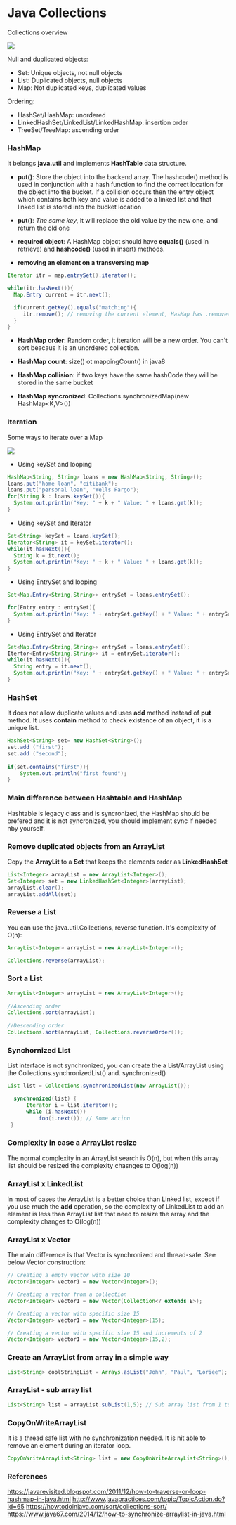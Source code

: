 # Java Collections

Collections overview

![](../images/collections.png)

Null and duplicated objects:
* Set: Unique objects, not null objects
* List: Duplicated objects, null objects
* Map: Not duplicated keys, duplicated values

Ordering:
* HashSet/HashMap: unordered
* LinkedHashSet/LinkedList/LinkedHashMap: insertion order
* TreeSet/TreeMap: ascending order

### HashMap

It belongs **java.util** and implements **HashTable** data structure.

* **put()**: Store the object into the backend array. The hashcode() method is used in conjunction with a hash function to find the correct location for the object into the bucket. If a collision occurs then the entry object which contains both key and value is added to a linked list and that linked list is stored into the bucket location

* **put()**: *The same key*, it will replace the old value by the new one, and return the old one

* **required object**: A HashMap object should have **equals()** (used in retrieve) and **hashcode()** (used in insert) methods.

* **removing an element on a transversing map**

```java
Iterator itr = map.entrySet().iterator();

while(itr.hasNext()){
  Map.Entry current = itr.next();

  if(current.getKey().equals("matching"){
     itr.remove(); // removing the current element, HasMap has .remove() but doesn't work in a iteration
  }
}
```

* **HashMap order**: Random order, it iteration will be a new order. You can't sort beacaus it is an unordered collection.

* **HashMap count**: size() ot mappingCount() in java8

* **HashMap collision**: if two keys have the same hashCode they will be stored in the same bucket

* **HashMap syncronized**: Collections.synchronizedMap(new HashMap<K,V>())

### Iteration

Some ways to iterate over a Map

![](../images/map_iteration.png)

* Using keySet and looping
```java
HashMap<String, String> loans = new HashMap<String, String>();
loans.put("home loan", "citibank");
loans.put("personal loan", "Wells Fargo");
for(String k : loans.keySet()){
  System.out.println("Key: " + k + " Value: " + loans.get(k));
}
```

* Using keySet and Iterator 
```java
Set<String> keySet = loans.keySet();
Iterator<String> it = keySet.iterator();
while(it.hasNext()){
  String k = it.next();
  System.out.println("Key: " + k + " Value: " + loans.get(k));
}
```

* Using EntrySet and looping 
```java
Set<Map.Entry<String,String>> entrySet = loans.entrySet();

for(Entry entry : entrySet){
  System.out.println("Key: " + entrySet.getKey() + " Value: " + entrySet.getValue());
}
```

* Using EntrySet and Iterator
```java
Set<Map.Entry<String,String>> entrySet = loans.entrySet();
Itertor<Entry<String,String>> it = entrySet.iterator();
while(it.hasNext()){
  String entry = it.next();
  System.out.println("Key: " + entrySet.getKey() + " Value: " + entrySet.getValue());
}
```

### HashSet

It does not allow duplicate values and uses **add** method instead of **put** method. It uses **contain** method to check existence of an object, it is a unique list.

```java
HashSet<String> set= new HashSet<String>();
set.add ("first");
set.add ("second");
 
if(set.contains("first")){
	System.out.println("first found");
}
```

### Main difference between Hashtable and HashMap

Hashtable is legacy class and is syncronized, the HashMap should be prefered and it is not syncronized, you should implement sync if needed nby yourself.

### Remove duplicated objects from an ArrayList

Copy the **ArrayLit** to a **Set** that keeps the elements order as **LinkedHashSet**

```java
List<Integer> arrayList = new ArrayList<Integer>();
Set<Integer> set = new LinkedHashSet<Integer>(arrayList);
arrayList.clear();
arrayList.addAll(set);
```
### Reverse a List

You can use the java.util.Collections, reverse function. It's complexity of O(n):
```java
ArrayList<Integer> arrayList = new ArrayList<Integer>();

Collections.reverse(arrayList);
```

### Sort a List

```java
ArrayList<Integer> arrayList = new ArrayList<Integer>();
 
//Ascending order
Collections.sort(arrayList);
 
//Descending order
Collections.sort(arrayList, Collections.reverseOrder());
```

### Synchornized List

List interface is not synchronized, you can create the a List/ArrayList using the Collections.synchronizedList() and. synchronized()

```java
List list = Collections.synchronizedList(new ArrayList());

  synchronized(list) {
      Iterator i = list.iterator();
      while (i.hasNext())
          foo(i.next()); // Some action
 }
```

### Complexity in case a ArrayList resize

The normal complexity in an ArrayList search is O(n), but when this array list should be resized the complexity chasnges to O(log(n))

### ArrayList x LinkedList

In most of cases the ArrayList is a better choice than Linked list, except if you use much the **add** operation, so the complexity of LinkedList to add an element is less than ArrayList list that need to resize the array and the complexity changes to O(log(n))

### ArrayList x Vector

The main difference is that Vector is synchronized and thread-safe. See below Vector construction:

```java
// Creating a empty vector with size 10
Vector<Integer> vector1 = new Vector<Integer>(); 

// Creating a vector from a collection
Vector<Integer> vector1 = new Vector(Collection<? extends E>); 

// Creating a vector with specific size 15
Vector<Integer> vector1 = new Vector<Integer>(15); 

// Creating a vector with specific size 15 and increments of 2
Vector<Integer> vector1 = new Vector<Integer>(15,2); 

```

### Create an ArrayList from array in a simple way

```java
List<String> coolStringList = Arrays.asList("John", "Paul", "Loriee");
```

### ArrayList - sub array list

```java
List<String> list = arrayList.subList(1,5); // Sub array list from 1 to 5 position

```

### CopyOnWriteArrayList

It is a thread safe list with no synchronization needed. It is nit able to remove an element during an iterator loop.

```java
CopyOnWriteArrayList<String> list = new CopyOnWriteArrayList<String>();

```
### References
https://javarevisited.blogspot.com/2011/12/how-to-traverse-or-loop-hashmap-in-java.html
http://www.javapractices.com/topic/TopicAction.do?Id=65
https://howtodoinjava.com/sort/collections-sort/
https://www.java67.com/2014/12/how-to-synchronize-arraylist-in-java.html

